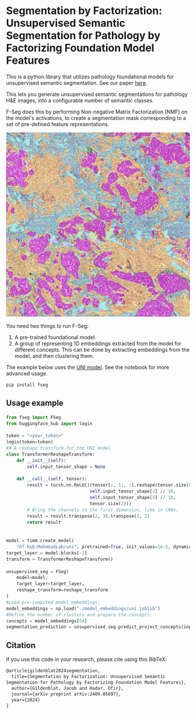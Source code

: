 # Segmentation by Factorization: Unsupervised Semantic Segmentation for Pathology by Factorizing Foundation Model Features

This is a python library that utilizes pathology foundational models for unsupervised semantic segmentation.
See our paper [here](https://arxiv.org/abs/2409.05697).

This lets you generate unsupervised semantic segmentations for pathology H\&E images, into a configurable number of semantic classes.


F-Seg does this by performing Non-negative Matrix Factorization (NMF) on the model's activations, to create a segmentation mask corresponding to a set of pre-defined feature representations.

![F-Seg results](./images/example.jpg)


You need two things to run F-Seg:
1. A pre-trained foundational model.
2. A group of representing 1D embeddings extracted from the model for different concepts.
This can be done by extracting embeddings from the model, and then clustering them.

The example below uses the [UNI model](https://huggingface.co/MahmoodLab/uni).
See the notebook for more advanced usage.


```bash
pip install fseg
```

## Usage example

```python
from fseg import FSeg
from huggingface_hub import login

token = "<your_token>"
login(token=token)
## A reshape transform for the UNI model
class TransformerReshapeTransform:
    def __init__(self):
        self.input_tensor_shape = None

    def __call__(self, tensor):
        result = torch.nn.ReLU()(tensor[:, 1:, :].reshape(tensor.size(0),
                                self.input_tensor_shape[2] // 16,
                                self.input_tensor_shape[3] // 16,
                                tensor.size(2)))
        # Bring the channels to the first dimension, like in CNNs.
        result = result.transpose(2, 3).transpose(1, 2)
        return result


model = timm.create_model(
    "hf-hub:MahmoodLab/uni", pretrained=True, init_values=1e-5, dynamic_img_size=True)
target_layer = model.blocks[-1]    
transform = TransformerReshapeTransform()

unsupervised_seg = FSeg(
    model=model,
    target_layer=target_layer,
    reshape_transform=reshape_transform
)
#Load pre-computed model embeddings:
model_embeddings = np.load("./model_embeddings/uni.joblib")
#Define the number of clusters and prepare the concepts:
concepts = model_embeddings[64]
segmentation_prediction = unsupervised_seg.predict_project_concepts(input_tensor, concepts)
```
## Citation

If you use this code in your research, please cite using this BibTeX:

```
@article{gildenblat2024segmentation,
  title={Segmentation by Factorization: Unsupervised Semantic Segmentation for Pathology by Factorizing Foundation Model Features},
  author={Gildenblat, Jacob and Hadar, Ofir},
  journal={arXiv preprint arXiv:2409.05697},
  year={2024}
}
```
